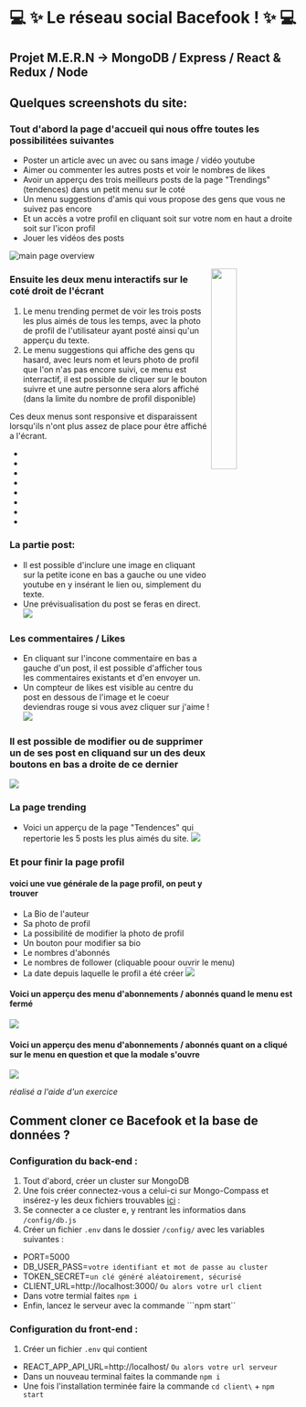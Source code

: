 # :computer: :sparkles: Le réseau social Bacefook ! :sparkles: :computer:
## Projet M.E.R.N -> MongoDB / Express / React & Redux / Node
## Quelques screenshots du site: 

### Tout d'abord la page d'accueil qui nous offre toutes les possibilitées suivantes
* Poster un article avec un avec ou sans image / vidéo youtube
* Aimer ou commenter les autres posts et voir le nombres de likes
* Avoir un apperçu des trois meilleurs posts de la page "Trendings" (tendences) dans un petit menu sur le coté
* Un menu suggestions d'amis qui vous propose des gens que vous ne suivez pas encore
* Et un accès a votre profil en cliquant soit sur votre nom en haut a droite soit sur l'icon profil
* Jouer les vidéos des posts

![main page overview](https://github.com/CorentinDNT/bacefook-prod/blob/main/client/public/img/ScreenShots/main-page-overview.png)

<img align="right" width="30%" alt="" src="https://github.com/CorentinDNT/bacefook-prod/blob/main/client/public/img/ScreenShots/trending-suggestion-sideMenu.png"></img>

### Ensuite les deux menu interactifs sur le coté droit de l'écrant
1. Le menu trending permet de voir les trois posts les plus aimés de tous les temps, avec la photo de profil de l'utilisateur ayant posté ainsi qu'un apperçu du texte.
2. Le menu suggestions qui affiche des gens qu hasard, avec leurs nom et leurs photo de profil que l'on n'as pas encore suivi, ce menu est interractif, il est possible de cliquer sur le bouton suivre et une autre personne sera alors affiché (dans la limite du nombre de profil disponible)

Ces deux menus sont responsive et disparaissent lorsqu'ils n'ont plus assez de place pour être affiché a l'écrant.


*
*
*
*
*
*
*
*

### La partie post: 

* Il est possible d'inclure une image en cliquant sur la petite icone en bas a gauche ou une video youtube en y insérant le lien ou, simplement du texte.
* Une prévisualisation du post se feras en direct.
![](https://github.com/CorentinDNT/bacefook-prod/blob/main/client/public/img/ScreenShots/post-preview.png)

### Les commentaires / Likes
* En cliquant sur l'incone commentaire en bas a gauche d'un post, il est possible d'afficher tous les commentaires existants et d'en envoyer un.
* Un compteur de likes est visible au centre du post en dessous de l'image et le coeur deviendras rouge si vous avez cliquer sur j'aime !
![](https://github.com/CorentinDNT/bacefook-prod/blob/main/client/public/img/ScreenShots/comments-overview.png)

### Il est possible de modifier ou de supprimer un de ses post en cliquand sur un des deux boutons en bas a droite de ce dernier
![](https://github.com/CorentinDNT/bacefook-prod/blob/main/client/public/img/ScreenShots/editing-deleting-self-posts.png)

### La page trending
* Voici un apperçu de la page "Tendences" qui repertorie les 5 posts les plus aimés du site.
![](https://github.com/CorentinDNT/bacefook-prod/blob/main/client/public/img/ScreenShots/trending-page.png)

### Et pour finir la page profil
#### voici une vue générale de la page profil, on peut y trouver
* La Bio de l'auteur
* Sa photo de profil
* La possibilité de modifier la photo de profil
* Un bouton pour modifier sa bio
* Le nombres d'abonnés
* Le nombres de follower (cliquable poour ouvrir le menu)
* La date depuis laquelle le profil a été créer
![](https://github.com/CorentinDNT/bacefook-prod/blob/main/client/public/img/ScreenShots/profil-page.png) 

#### Voici un apperçu des menu d'abonnements / abonnés quand le menu est fermé
![](https://github.com/CorentinDNT/bacefook-prod/blob/main/client/public/img/ScreenShots/sub-follow-overview.png)

#### Voici un apperçu des menu d'abonnements / abonnés quant on a cliqué sur le menu en question et que la modale s'ouvre
![](https://github.com/CorentinDNT/bacefook-prod/blob/main/client/public/img/ScreenShots/follow-modale-overview.png)

*réalisé a l'aide d'un exercice*


## Comment cloner ce Bacefook et la base de données ?

### Configuration du back-end :

1. Tout d'abord, créer un cluster sur MongoDB
2. Une fois créer connectez-vous a celui-ci sur Mongo-Compass et insérez-y les deux fichiers trouvables [ici](https://github.com/CorentinDNT/bacefook-prod/tree/main/Database_Stuffs) : 
3. Se connecter a ce cluster e, y rentrant les informatios dans ```/config/db.js```
4. Créer un fichier ``.env`` dans le dossier ``/config/`` avec les variables suivantes :
* PORT=5000
* DB_USER_PASS=``votre identifiant et mot de passe au cluster``
* TOKEN_SECRET=``un clé généré aléatoirement, sécurisé``
* CLIENT_URL=http://localhost:3000/ ``Ou alors votre url client``
* Dans votre termial faites ``npm i``
* Enfin, lancez le serveur avec la commande ```npm start``

### Configuration du front-end :
1. Créer un fichier ``.env`` qui contient
* REACT_APP_API_URL=http://localhost/ ``Ou alors votre url serveur``
* Dans un nouveau terminal faites la commande ``npm i``
* Une fois l'installation terminée faire la commande ``cd client\`` + ``npm start``
